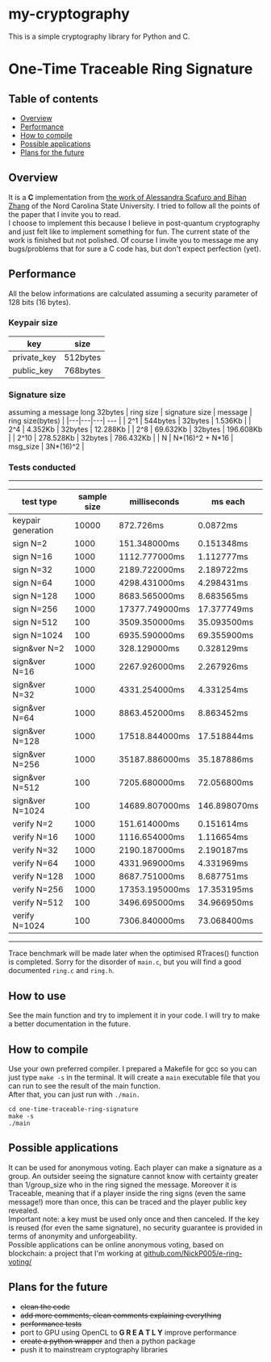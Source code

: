 # my-cryptography

This is a simple cryptography library for Python and C.

# One-Time Traceable Ring Signature
## Table of contents
* [Overview](#overview)
* [Performance](#performance)
* [How to compile](#how-to-compile)
* [Possible applications](#possible-applications)
* [Plans for the future](#plans-for-the-future)

## Overview
It is a **C** implementation from [the work of Alessandra Scafuro and Bihan Zhang](https://eprint.iacr.org/2021/1054.pdf) of the Nord Carolina State University. I tried to follow all the points of the paper that I invite you to read.  
I choose to implement this because I believe in post-quantum cryptography and just felt like to implement something for fun. The current state of the work is finished but not polished. Of course I invite you to message me any bugs/problems that for sure a C code has, but don't expect perfection (yet).  
## Performance
All the below informations are calculated assuming a security parameter of 128 bits (16 bytes).  
### Keypair size
| key | size |
|--------------|--------------|
| private_key  |   512bytes   |
| public_key   |   768bytes   |
### Signature size
assuming a message long 32bytes
| ring size | signature size | message | ring size(bytes) |
|---|---|---| --- |
| 2^1 | 544bytes | 32bytes | 1.536Kb | 
| 2^4 | 4.352Kb | 32bytes | 12.288Kb |
| 2^8 | 69.632Kb | 32bytes | 196.608Kb |
| 2^10 | 278.528Kb | 32bytes | 786.432Kb |
| N | N\*(16)^2 + N\*16 | msg_size | 3N\*(16)^2 |
### Tests conducted

---
| test type | sample size | milliseconds | ms each |
|---|---|---|---|
| keypair generation | 10000 | 872.726ms | 0.0872ms | 
|sign N=2| 1000 | 151.348000ms | 0.151348ms |
|sign N=16| 1000 | 1112.777000ms | 1.112777ms |
|sign N=32| 1000 | 2189.722000ms | 2.189722ms |
|sign N=64| 1000 | 4298.431000ms | 4.298431ms |
|sign N=128| 1000 | 8683.565000ms | 8.683565ms |
|sign N=256| 1000 | 17377.749000ms | 17.377749ms |
|sign N=512| 100 | 3509.350000ms | 35.093500ms |
|sign N=1024| 100 | 6935.590000ms | 69.355900ms |
|sign&ver N=2| 1000 | 328.129000ms | 0.328129ms |
|sign&ver N=16| 1000 | 2267.926000ms | 2.267926ms |
|sign&ver N=32| 1000 | 4331.254000ms | 4.331254ms |
|sign&ver N=64| 1000 | 8863.452000ms | 8.863452ms |
|sign&ver N=128| 1000 | 17518.844000ms | 17.518844ms |
|sign&ver N=256| 1000 | 35187.886000ms | 35.187886ms |
|sign&ver N=512| 100 | 7205.680000ms | 72.056800ms |
|sign&ver N=1024| 100 | 14689.807000ms | 146.898070ms |
|verify N=2| 1000 | 151.614000ms | 0.151614ms |
|verify N=16| 1000 | 1116.654000ms | 1.116654ms |
|verify N=32| 1000 | 2190.187000ms | 2.190187ms |
|verify N=64| 1000 | 4331.969000ms | 4.331969ms |
|verify N=128| 1000 | 8687.751000ms | 8.687751ms |
|verify N=256| 1000 | 17353.195000ms | 17.353195ms |
|verify N=512| 100 | 3496.695000ms | 34.966950ms |
|verify N=1024| 100 | 7306.840000ms | 73.068400ms |
---

Trace benchmark will be made later when the optimised RTraces() function is completed. Sorry for the disorder of `main.c`, but you will find a good documented `ring.c` and `ring.h`.

## How to use
See the main function and try to implement it in your code. I will try to make a better documentation in the future.  

## How to compile
Use your own preferred compiler. I prepared a Makefile for gcc so you can just type `make -s` in the terminal. It will create a `main` executable file that you can run to see the result of the main function.  
After that, you can just run with `./main.`  
```
cd one-time-traceable-ring-signature
make -s
./main
``` 


## Possible applications
It can be used for anonymous voting. Each player can make a signature as a group. An outsider seeing the signature cannot know with certainty greater than 1/group_size who in the ring signed the message. Moreover it is Traceable, meaning that if a player inside the ring signs (even the same message!) more than once, this can be traced and the player public key revealed.  
Important note: a key must be used only once and then canceled. If the key is reused (for even the same signature), no security guarantee is provided in terms of anonymity and unforgeability.  
Possible applications can be online anonymous voting, based on blockchain: a project that I'm working at [github.com/NickP005/e-ring-voting/](https://github.com/NickP005/e-ring-voting/)

## Plans for the future
+ ~~clean the code~~
+ ~~add more comments, clean comments explaining everything~~
+ ~~performance tests~~
+ port to GPU using OpenCL to **G R E A T L Y** improve performance
+ ~~create a python wrapper~~ and then a python package
+ push it to mainstream cryptography libraries
